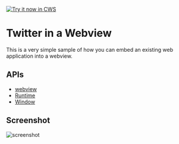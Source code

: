 <a target="_blank" href="https://chrome.google.com/webstore/detail/cdoaecjofcnmeohdpfbnbaloohinpgpn">![Try it now in CWS](https://raw.github.com/GoogleChrome/chrome-app-samples/master/tryitnowbutton.png "Click here to install this sample from the Chrome Web Store")</a>


# Twitter in a Webview

This is a very simple sample of how you can embed an existing web application into a webview.

## APIs

* [webview](http://developer.chrome.com/apps/webview_tag.html)
* [Runtime](http://developer.chrome.com/apps/app.runtime.html)
* [Window](http://developer.chrome.com/apps/app.window.html)


## Screenshot
![screenshot](https://raw.github.com/GoogleChrome/chrome-app-samples/master/webview-samples/twitter-webview-client/assets/screenshot_1280_800.png)

